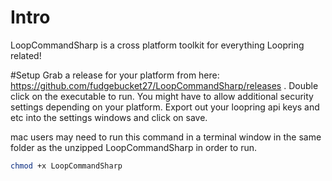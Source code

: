 # Intro
LoopCommandSharp is a cross platform toolkit for everything Loopring related!

#Setup
Grab a release for your platform from here: https://github.com/fudgebucket27/LoopCommandSharp/releases . Double click on the executable to run. You might have to allow additional security settings depending on your platform. Export out your loopring api keys and etc into the settings windows and click on save.

mac users may need to run this command in a terminal window in the same folder as the unzipped LoopCommandSharp in order to run.
```bash
chmod +x LoopCommandSharp
```
